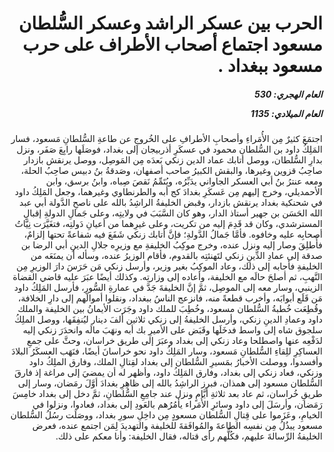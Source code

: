 <h1 dir="rtl">الحرب بين عسكر الراشد وعسكر السُّلطان مسعود اجتماع أصحاب الأطراف على حرب مسعود ببغداد  .</h1>

<h5 dir="rtl">العام الهجري:  530

العام الميلادي: 1135

</h5>

<p dir="rtl">اجتمَعَ كثيرٌ مِن الأُمَراءِ وأصحابِ الأطرافِ على الخُروجِ عن طاعةِ السُّلطانِ مَسعود، فسار المَلِكُ داود بن السُّلطان محمود في عسكَرِ أذربيجان إلى بغداد، فوصَلَها رابِعَ صَفَر، ونزل بدارِ السُّلطان، ووصل أتابك عماد الدين زنكي بَعدَه مِن المَوصِل، ووصل يرنقش بازدار صاحِبُ قزوين وغيرها، والبقش الكبيرُ صاحب أصفهان، وصَدقةُ بنُ دبيس صاحِبُ الحلة، ومعه عنترُ بنُ أبي العسكر الجاواني يدَبِّرُه، ويُتَمِّمُ نَقصَ صِباه، وابنُ برسق، وابن الأحمديلي، وخرج إليهم مِن عَسكَرِ بغدادَ كج أبه والطرنطاوي وغيرهما، وجعل المَلِكُ داود في شحنكية بغداد يرنقش بازدار، وقبض الخليفةُ الراشِدُ بالله على ناصحِ الدَّولة أبي عبد الله الحَسَن بن جهير أستاذ الدار، وهو كان السَّبَبَ في ولايتِه، وعلى جَمالِ الدولةِ إقبالِ المسترشدي، وكان قد قَدِمَ إليه من تكريت، وعلى غيرِهما من أعيانِ دَولتِه، فتغَيَّرَت نِيَّاتُ أصحابِه عليه وخافوه. فأمَّا جَمالُ الدَّولةِ؛ فإنَّ أتابك زنكي شَفَعَ فيه شفاعةً تحتها إلزامٌ، فأُطلِقَ وصار إليه ونزل عنده، وخرج موكِبُ الخليفةِ مع وزيرِه جلالِ الدينِ أبي الرضا بن صدقة إلى عمادِ الدِّينِ زنكي لتَهنئتِه بالقدوم، فأقام الوزيرُ عنده، وسأله أن يمنَعَه من الخليفةِ فأجابه إلى ذلك، وعاد الموكِبُ بغير وزير، وأرسل زنكي مَن حَرَسَ دارَ الوزيرِ مِن النَّهبِ، ثم أصلحَ حالَه مع الخليفة، وأعاده إلى وزارتِه. وكذلك أيضًا عبَرَ عليه قاضي القضاة الزينبي، وسار معه إلى الموصِل، ثمَّ إنَّ الخليفةَ جَدَّ في عمارةِ السُّورِ، فأرسل المَلِكُ داود مَن قَلَع أبوابَه، وأخرب قطعةً منه، فانزعج الناسُ ببغداد، ونقلوا أموالَهم إلى دارِ الخلافة، وقُطِعَت خُطبةُ السُّلطان مسعود، وخُطِبَ للملك داود وجَرَت الأيمانُ بين الخليفة والملك داود وعمادِ الدينِ زنكي، وأرسل الخليفةُ إلى زنكي ثلاثين ألفَ دينار ليُنفِقَها، ووصل الملِكُ سلجوق شاه إلى واسط فدخَلَها وقَبَض على الأميرِ بك أبه ونهَبَ مالَه وانحدَرَ زنكي إليه لدَفْعِه عنها واصطلحا وعاد زنكي إلى بغداد وعبَرَ إلى طريق خراسان، وحثَّ على جمعِ العساكِرِ للِقاءِ السُّلطانِ مَسعود، وسار المَلِكُ داود نحو خراسانَ أيضًا، فنَهَب العسكَرُ البلادَ وأفسدوا، ووصلت الأخبارُ بمَسيرِ السُّلطان إلى بغداد لقِتالِ الملك، وفارق الملِكُ داود وزنكي، فعاد زنكي إلى بغداد، وفارق المَلِكُ داود، وأظهر له أن يمضيَ إلى مراغة إذ فارقَ السُّلطان مسعود إلى همذان، فبرز الراشِدُ بالله إلى ظاهِرِ بغدادَ أوَّلَ رمَضان، وسار إلى طريقِ خُراسان، ثم عاد بعد ثلاثةِ أيَّامٍ ونزل عند جامِعِ السُّلطانِ، ثمَّ دخل إلى بغداد خامِسَ رَمَضان، وأرسَلَ إلى داود وسائرِ الأُمَراء يأمُرُهم بالعَودِ إلى بغداد، فعادوا، ونزلوا في الخيامِ، وعَزَموا على قِتالِ السُّلطان مسعودٍ مِن داخِلِ سورِ بغداد، ووصَلَت رسُلُ السُّلطان مسعود يبذُلُ مِن نفسِه الطاعةَ والمُوافَقةَ للخليفة والتهديدَ لِمَن اجتمع عنده، فعرض الخليفةُ الرِّسالةَ عليهم، فكُلُّهم رأى قتاله، فقال الخليفة: وأنا معكم على ذلك.</p></br>
